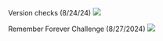 Version checks (8/24/24)
<img src="{{ site.baseurl }}/images/versionchecks.png">

Remember Forever Challenge (8/27/2024)
<img src="{{ site.baseurl }}/images/RememberForever.png">
